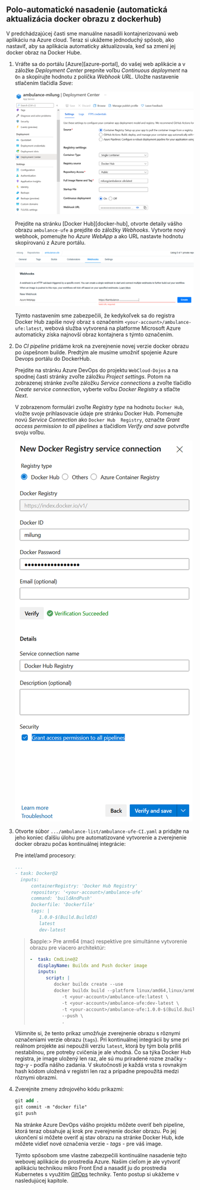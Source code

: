 ## Polo-automatické nasadenie (automatická aktualizácia docker obrazu z dockerhub)

V predchádzajúcej časti sme manuálne nasadili kontajnerizovanú web aplikáciu na
Azure cloud. Teraz si ukážeme jednoduchý spôsob, ako nastaviť, aby sa aplikácia automaticky
aktualizovala, keď sa zmení jej docker obraz na Docker Hube.

1. Vráťte sa do portálu [Azure][azure-portal], do vašej web aplikácie a
   v záložke _Deployment Center_ prepnite voľbu _Continuous deployment_ na `On` a
   skopírujte hodnotu z políčka _Webhook URL_. Uložte nastavenie stlačením tlačidla _Save_:

    ![Deplyment Center Web Aplikácie Azure](./img/dojo-azurewebapp-cd.png)
 
    Prejdite na stránku [Docker Hub][docker-hub], otvorte detaily vášho obrazu
    `ambulance-ufe` a prejdite do záložky _Webhooks_. Vytvorte nový webhook, pomenujte ho
    _Azure WebApp_ a ako URL nastavte hodnotu skopírovanú z Azure portálu.
 
    ![Vytvorenie web-hook záznamu na DockerHub](./img/dojo-dockerhub-webhook.png)
 
    Týmto nastavením sme zabezpečili, že kedykoľvek sa do registra Docker Hub zapíše nový
    obraz s označením `<your-account>/ambulance-ufe:latest`, webová služba vytvorená na
    platforme Microsoft Azure automaticky získa najnovší obraz kontajnera s týmto
    označením.

2. Do _CI pipeline_ pridáme krok na zverejnenie novej verzie docker obrazu po úspešnom
   builde. Predtým ale musíme umožniť spojenie Azure Devops portálu do DockerHub.

    Prejdite na stránku Azure DevOps do projektu `WebCloud-Dojos` a na spodnej časti
    stránky zvoľte záložku _Project settings_. Potom na zobrazenej stránke zvoľte záložku _Service
    connections_ a zvoľte tlačidlo _Create service connection_, vyberte voľbu _Docker
    Registry_ a stlačte _Next_.
 
    V zobrazenom formulári zvoľte _Registry type_ na hodnotu `Docker Hub`, vložte svoje  prihlasovacie údaje pre stránku Docker Hub. Pomenujte novú _Service Connection_ ako `Docker Hub  Registry`, označte _Grant access permission to all pipelines_ a tlačidlom _Verify and save_  potvrďte svoju voľbu.
 
    ![Servisné pripojenie k Docker Hub](./img/dojo-docker-service-connection.png)

3. Otvorte súbor `.../ambulance-list/ambulance-ufe-CI.yaml` a pridajte na jeho koniec ďalšiu úlohu pre automatizované vytvorenie a zverejnenie docker obrazu počas kontinuálnej integrácie:

    Pre intel/amd procesory:
    
    ```yaml
    ...
    - task: Docker@2
      inputs:
          containerRegistry: 'Docker Hub Registry'
          repository: '<your-account>/ambulance-ufe'
          command: 'buildAndPush'
          Dockerfile: 'Dockerfile'
          tags: |
             1.0.0-$(Build.BuildId)
             latest
             dev-latest
    ```
    
    >$apple:> Pre arm64 (mac) respektíve pre simultánne vytvorenie obrazu pre viacero architektúr:
    > 
    > ```yaml
    > -  task: CmdLine@2
    >    displayName: Buildx and Push docker image
    >    inputs:
    >       script: |
    >          docker buildx create --use
    >          docker buildx build --platform linux/amd64,linux/arm64 \
    >             -t <your-account>/ambulance-ufe:latest \
    >             -t <your-account>/ambulance-ufe:dev-latest \
    >             -t <your-account>/ambulance-ufe:1.0.0-$(Build.BuildId) \
    >             --push \
    >             .
    > ```
   
    Všimnite si, že tento príkaz umožňuje zverejnenie obrazu s rôznymi označeniami verzie   obrazu    (`tags`). Pri kontinuálnej integrácii by sme pri reálnom projekte asi nepoužili  verziu    `latest`, ktorá by tým bola príliš nestabilnou, pre potreby cvičenia je ale vhodná.  Čo sa týka    Docker Hub registra, je image uložený len raz, ale sú mu priradené rozne značky -  _tag_-y -    podľa nášho zadania. V skutočnosti je každá vrsta s rovnakým hash kódom uložená v  registri len    raz a prípadne prepoužitá medzi rôznymi obrazmi.

4. Zverejnite zmeny zdrojového kódu príkazmi:

    ```ps
    git add .
    git commit -m "docker file"
    git push
    ```

    Na stránke Azure DevOps vášho projektu môžete overiť beh pipeline, ktorá teraz obsahuje aj krok pre zverejnenie docker obrazu. Po jej ukončení si môžete overiť aj stav obrazu na stránke Docker Hub, kde môžete vidieť nové označenia verzie - _tags_ - pre váš image.

    Týmto spôsobom sme vlastne zabezpečili kontinuálne nasadenie tejto webovej aplikácie do prostredia Azure. Našim cieľom je ale vytvoriť aplikáciu technikou mikro Front End a nasadiť ju do prostredia Kubernetes s využitím [GitOps](https://www.gitops.tech/) techniky. Tento postup si ukážeme v nasledujúcej kapitole.

